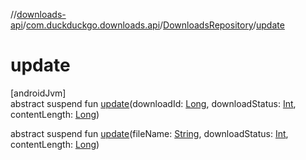 //[downloads-api](../../../index.md)/[com.duckduckgo.downloads.api](../index.md)/[DownloadsRepository](index.md)/[update](update.md)

# update

[androidJvm]\
abstract suspend fun [update](update.md)(downloadId: [Long](https://kotlinlang.org/api/latest/jvm/stdlib/kotlin/-long/index.html), downloadStatus: [Int](https://kotlinlang.org/api/latest/jvm/stdlib/kotlin/-int/index.html), contentLength: [Long](https://kotlinlang.org/api/latest/jvm/stdlib/kotlin/-long/index.html))

abstract suspend fun [update](update.md)(fileName: [String](https://kotlinlang.org/api/latest/jvm/stdlib/kotlin/-string/index.html), downloadStatus: [Int](https://kotlinlang.org/api/latest/jvm/stdlib/kotlin/-int/index.html), contentLength: [Long](https://kotlinlang.org/api/latest/jvm/stdlib/kotlin/-long/index.html))
